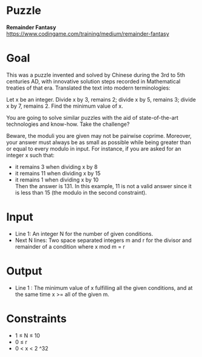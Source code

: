 # Puzzle
**Remainder Fantasy** https://www.codingame.com/training/medium/remainder-fantasy

# Goal
This was a puzzle invented and solved by Chinese during the 3rd to 5th centuries AD, with innovative solution steps recorded in Mathematical treaties of that era. Translated the text into modern terminologies:

Let x be an integer. Divide x by 3, remains 2; divide x by 5, remains 3; divide x by 7, remains 2. Find the minimum value of x.

You are going to solve similar puzzles with the aid of state-of-the-art technologies and know-how. Take the challenge?


Beware, the moduli you are given may not be pairwise coprime. Moreover, your answer must always be as small as possible while being greater than or equal to every modulo in input. For instance, if you are asked for an integer x such that:
* it remains 3 when dividing x by 8
* it remains 11 when dividing x by 15
* it remains 1 when dividing x by 10  
Then the answer is 131. In this example, 11 is not a valid answer since it is less than 15 (the modulo in the second constraint).

# Input
* Line 1: An integer N for the number of given conditions.
* Next N lines: Two space separated integers m and r for the divisor and remainder of a condition where x mod m = r

# Output
* Line 1 : The minimum value of x fulfilling all the given conditions, and at the same time x >= all of the given m.

# Constraints
* 1 ≤ N ≤ 10
* 0 ≤ r
* 0 < x < 2 ^32
